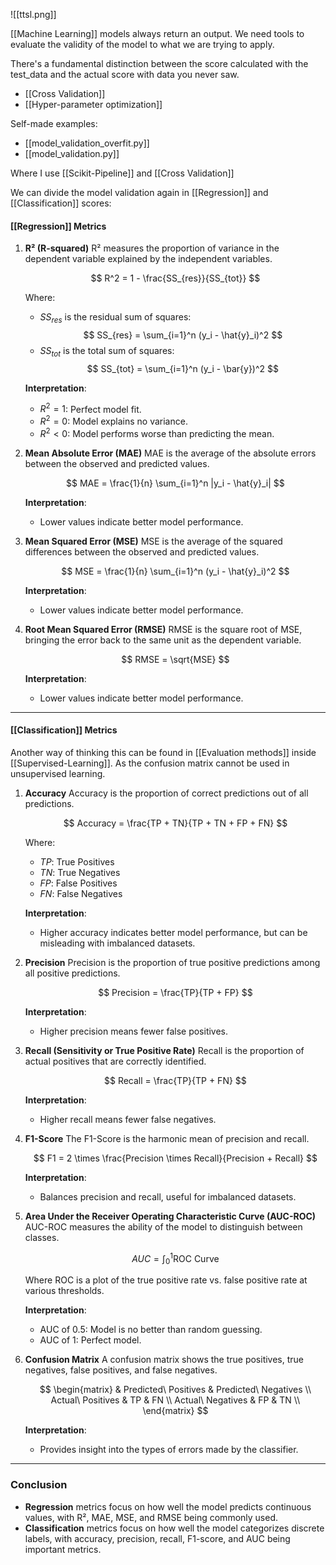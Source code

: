 
![[ttsl.png]]

[[Machine Learning]] models always return an output. We need tools to evaluate the validity of the model to what we are trying to apply.

There's a fundamental distinction between the score calculated with the test_data and the actual score with data you never saw.

- [[Cross Validation]]
- [[Hyper-parameter optimization]] 

Self-made examples:
- [[model_validation_overfit.py]] 
- [[model_validation.py]] 

Where I use [[Scikit-Pipeline]] and [[Cross Validation]]

We can divide the model validation again in [[Regression]] and [[Classification]] scores:
#### **[[Regression]] Metrics**

1. **R² (R-squared)**
   R² measures the proportion of variance in the dependent variable explained by the independent variables.

   $$
   R^2 = 1 - \frac{SS_{res}}{SS_{tot}}
   $$

   Where:
   - $SS_{res}$ is the residual sum of squares:
     $$
     SS_{res} = \sum_{i=1}^n (y_i - \hat{y}_i)^2
     $$ 
   - $SS_{tot}$ is the total sum of squares:
     $$
     SS_{tot} = \sum_{i=1}^n (y_i - \bar{y})^2
     $$

   **Interpretation**:
   - $R^2 = 1$: Perfect model fit.
   - $R^2 = 0$: Model explains no variance.
   - $R^2 < 0$: Model performs worse than predicting the mean.

2. **Mean Absolute Error (MAE)**
   MAE is the average of the absolute errors between the observed and predicted values.

   $$
   MAE = \frac{1}{n} \sum_{i=1}^n |y_i - \hat{y}_i|
   $$

   **Interpretation**:
   - Lower values indicate better model performance.

3. **Mean Squared Error (MSE)**
   MSE is the average of the squared differences between the observed and predicted values.

   $$
   MSE = \frac{1}{n} \sum_{i=1}^n (y_i - \hat{y}_i)^2
   $$

   **Interpretation**:
   - Lower values indicate better model performance.

4. **Root Mean Squared Error (RMSE)**
   RMSE is the square root of MSE, bringing the error back to the same unit as the dependent variable.

   $$
   RMSE = \sqrt{MSE}
   $$

   **Interpretation**:
   - Lower values indicate better model performance.


---

#### **[[Classification]] Metrics**

Another way of thinking this can be found in [[Evaluation methods]] inside [[Supervised-Learning]]. As the confusion matrix cannot be used in unsupervised learning.

1. **Accuracy**
   Accuracy is the proportion of correct predictions out of all predictions.

   $$
   Accuracy = \frac{TP + TN}{TP + TN + FP + FN}
   $$

   Where:
   - $TP$: True Positives
   - $TN$: True Negatives
   - $FP$: False Positives
   - $FN$: False Negatives

   **Interpretation**:
   - Higher accuracy indicates better model performance, but can be misleading with imbalanced datasets.

2. **Precision**
   Precision is the proportion of true positive predictions among all positive predictions.

   $$
   Precision = \frac{TP}{TP + FP}
   $$

   **Interpretation**:
   - Higher precision means fewer false positives.

3. **Recall (Sensitivity or True Positive Rate)**
   Recall is the proportion of actual positives that are correctly identified.

   $$
   Recall = \frac{TP}{TP + FN}
   $$

   **Interpretation**:
   - Higher recall means fewer false negatives.

4. **F1-Score**
   The F1-Score is the harmonic mean of precision and recall.

   $$
   F1 = 2 \times \frac{Precision \times Recall}{Precision + Recall}
   $$

   **Interpretation**:
   - Balances precision and recall, useful for imbalanced datasets.

5. **Area Under the Receiver Operating Characteristic Curve (AUC-ROC)**
   AUC-ROC measures the ability of the model to distinguish between classes.

   $$
   AUC = \int_{0}^{1} \text{ROC Curve}
   $$

   Where ROC is a plot of the true positive rate vs. false positive rate at various thresholds.

   **Interpretation**:
   - AUC of 0.5: Model is no better than random guessing.
   - AUC of 1: Perfect model.

6. **Confusion Matrix**
   A confusion matrix shows the true positives, true negatives, false positives, and false negatives.

   $$
   \begin{matrix}
   & Predicted\ Positives & Predicted\ Negatives \\
   Actual\ Positives & TP & FN \\
   Actual\ Negatives & FP & TN \\
   \end{matrix}
   $$

   **Interpretation**:
   - Provides insight into the types of errors made by the classifier.

---

### Conclusion
- **Regression** metrics focus on how well the model predicts continuous values, with R², MAE, MSE, and RMSE being commonly used.
- **Classification** metrics focus on how well the model categorizes discrete labels, with accuracy, precision, recall, F1-score, and AUC being important metrics.